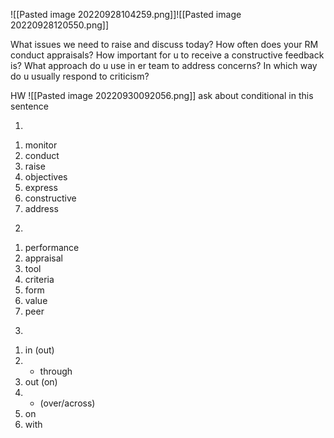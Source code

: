 ![[Pasted image 20220928104259.png]]![[Pasted image 20220928120550.png]]

What issues we need to raise and discuss today?
How often does your RM conduct appraisals?
How important for u to receive a constructive feedback is?
What approach do u use in er team to address concerns?
In which way do u usually respond to criticism?

HW
![[Pasted image 20220930092056.png]]
ask about conditional in this sentence

1.
1) monitor
2) conduct
3) raise
4) objectives
5) express
6) constructive
7) address

2.
1) performance
2) appraisal
4) tool
5) criteria
6) form
7) value
8) peer

3.
1) in (out)
2) - through
3) out (on)
4) - (over/across)
5) on
6) with

